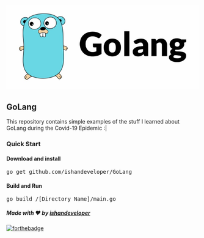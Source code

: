 <img src="hero.jpeg">

## GoLang
This repository contains simple examples of the stuff I learned about GoLang during the Covid-19 Epidemic :|

### Quick Start
#### Download and install
<pre>go get github.com/ishandeveloper/GoLang</pre>

#### Build and Run
<pre>go build /[Directory Name]/main.go</pre>


##### Made with ♥ by <a href="https://github.com/ishandeveloper">ishandeveloper</a>

[![forthebadge](https://forthebadge.com/images/badges/built-with-love.svg)](https://github.com/ishandeveloper)
